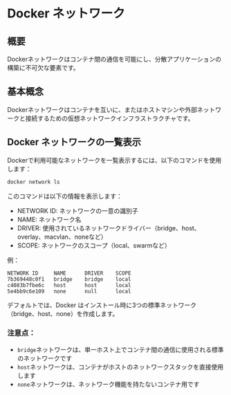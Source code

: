 # Docker ネットワーク

## 概要
Dockerネットワークはコンテナ間の通信を可能にし、分散アプリケーションの構築に不可欠な要素です。

## 基本概念
Dockerネットワークはコンテナを互いに、またはホストマシンや外部ネットワークと接続するための仮想ネットワークインフラストラクチャです。

## Docker ネットワークの一覧表示

Dockerで利用可能なネットワークを一覧表示するには、以下のコマンドを使用します：

```bash
docker network ls
```

このコマンドは以下の情報を表示します：
- NETWORK ID: ネットワークの一意の識別子
- NAME: ネットワーク名
- DRIVER: 使用されているネットワークドライバー（bridge、host、overlay、macvlan、noneなど）
- SCOPE: ネットワークのスコープ（local、swarmなど）

例：
```
NETWORK ID     NAME      DRIVER    SCOPE
7b369448c0f1   bridge    bridge    local
c4083b7fbe6c   host      host      local
5e4bb9c6e109   none      null      local
```

デフォルトでは、Docker はインストール時に3つの標準ネットワーク（bridge、host、none）を作成します。

### 注意点：
- `bridge`ネットワークは、単一ホスト上でコンテナ間の通信に使用される標準のネットワークです
- `host`ネットワークは、コンテナがホストのネットワークスタックを直接使用します
- `none`ネットワークは、ネットワーク機能を持たないコンテナ用です
